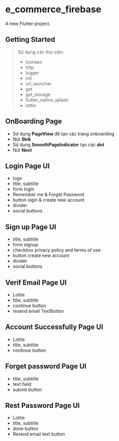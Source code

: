 # e_commerce_firebase

A new Flutter project.

## Getting Started

>Sử dụng các thư viện:
> - iconsax
> - http
> - logger
> - intl
> - url_launcher
> - get
> - get_storage
> - flutter_native_splash
> - lottie
## OnBoarding Page
- Sử dụng **PageView** để tạo các trang onboarding
- Nút **Skik**
- Sử dụng **SmoothPageIndicator** tạo các ***dot***
- Nút **Next**
## Login Page UI
- logo
- title, subtitle
- form login
- Remember me & Forget Password
- button sigin & create new account
- divider
- social buttons
## Sign up Page UI
- title, subtitle
- form signup
- checkbox privacy policy and terms of use
- button create new account
- divider
- social buttons
## Verif Email Page UI
- Lottie
- title, subtitle
- continue button
- resend email TextButton
## Account Successfully  Page UI
- Lottie
- title, subtitle
- continue button

## Forget password  Page UI
- title, subtitle
- text field
- submit button
## Rest Password Page UI
- Lottie
- title, subtitle
- done button
- Resend email text button